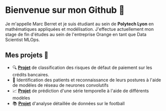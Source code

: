 # Bienvenue sur mon Github 👋

Je m'appelle Marc Berret et je suis étudiant au sein de __Polytech Lyon__ en mathématiques appliquées et modélisation. J'effectue actuellement mon stage de fin d'études au sein de l'entreprise Orange en tant que Data Scientist MLOps.

## Mes projets 📌

* :mag: [**Projet**](https://github.com/marcberret/project_credit_risk_classification) de classification des risques de défaut de paiement sur les crédits bancaires. 
* 🧠 Identification des patients et reconnaissance de leurs postures à l'aide de modèles de réseau de neurones convolutifs 
* 📈 [**Projet**](https://github.com/marcberret/project_time_series_forecasting) de prédiction d'une série temporelle à l'aide de différents modèles
* 📚 [**Projet**](https://github.com/marcberret/project_football_data_analysis) d'analyse détaillée de données sur le football


